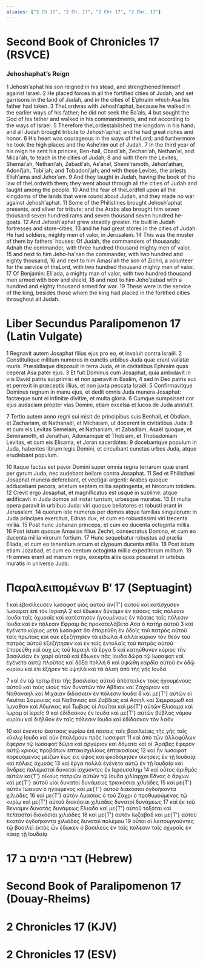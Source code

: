 ```yaml
---
aliases: ["2 Ch 17", "2 Ch. 17", "2 Chr 17", "2 Chr. 17"]
---
```



# Second Book of Chronicles 17 (RSVCE)

### Jehoshaphat’s Reign
1 Jehoshʹaphat his son reigned in his stead, and strengthened himself against Israel.
2 He placed forces in all the fortified cities of Judah, and set garrisons in the land of Judah, and in the cities of Eʹphraim which Asa his father had taken.
3 TheLordwas with Jehoshʹaphat, because he walked in the earlier ways of his father; he did not seek the Baʹals,
4 but sought the God of his father and walked in his commandments, and not according to the ways of Israel.
5 Therefore theLordestablished the kingdom in his hand; and all Judah brought tribute to Jehoshʹaphat; and he had great riches and honor.
6 His heart was courageous in the ways of theLord; and furthermore he took the high places and the Asheʹrim out of Judah.
7 In the third year of his reign he sent his princes, Ben-hail, Obadiʹah, Zechariʹah, Nethanʹel, and Micaiʹah, to teach in the cities of Judah;
8 and with them the Levites, Shemaiʹah, Nethaniʹah, Zebadiʹah, Asʹahel, Shemiʹramoth, Jehonʹathan, Adoniʹjah, Tobiʹjah, and Tobadoniʹjah; and with these Levites, the priests Elishʹama and Jehorʹam.
9 And they taught in Judah, having the book of the law of theLordwith them; they went about through all the cities of Judah and taught among the people.
10 And the fear of theLordfell upon all the kingdoms of the lands that were round about Judah, and they made no war against Jehoshʹaphat.
11 Some of the Philistines brought Jehoshʹaphat presents, and silver for tribute; and the Arabs also brought him seven thousand seven hundred rams and seven thousand seven hundred he-goats.
12 And Jehoshʹaphat grew steadily greater. He built in Judah fortresses and store-cities,
13 and he had great stores in the cities of Judah. He had soldiers, mighty men of valor, in Jerusalem.
14 This was the muster of them by fathers’ houses: Of Judah, the commanders of thousands: Adnah the commander, with three hundred thousand mighty men of valor,
15 and next to him Jeho-haʹnan the commander, with two hundred and eighty thousand,
16 and next to him Amasiʹah the son of Zichri, a volunteer for the service of theLord, with two hundred thousand mighty men of valor.
17 Of Benjamin: Eliʹada, a mighty man of valor, with two hundred thousand men armed with bow and shield,
18 and next to him Jehoʹzabad with a hundred and eighty thousand armed for war.
19 These were in the service of the king, besides those whom the king had placed in the fortified cities throughout all Judah.


# Liber Secundus Paralipomenon 17 (Latin Vulgate)

1 Regnavit autem Josaphat filius ejus pro eo, et invaluit contra Israël.
2 Constituitque militum numeros in cunctis urbibus Juda quæ erant vallatæ muris. Præsidiaque disposuit in terra Juda, et in civitatibus Ephraim quas ceperat Asa pater ejus.
3 Et fuit Dominus cum Josaphat, quia ambulavit in viis David patris sui primis: et non speravit in Baalim,
4 sed in Deo patris sui: et perrexit in præceptis illius, et non juxta peccata Israël.
5 Confirmavitque Dominus regnum in manu ejus, et dedit omnis Juda munera Josaphat: factæque sunt ei infinitæ divitiæ, et multa gloria.
6 Cumque sumpsisset cor ejus audaciam propter vias Domini, etiam excelsa et lucos de Juda abstulit.

7 Tertio autem anno regni sui misit de principibus suis Benhail, et Obdiam, et Zachariam, et Nathanaël, et Michæam, ut docerent in civitatibus Juda:
8 et cum eis Levitas Semeiam, et Nathaniam, et Zabadiam, Asaël quoque, et Semiramoth, et Jonathan, Adoniamque et Thobiam, et Thobadoniam Levitas, et cum eis Elisama, et Joran sacerdotes:
9 docebantque populum in Juda, habentes librum legis Domini, et circuibant cunctas urbes Juda, atque erudiebant populum.

10 Itaque factus est pavor Domini super omnia regna terrarum quæ erant per gyrum Juda, nec audebant bellare contra Josaphat.
11 Sed et Philisthæi Josaphat munera deferebant, et vectigal argenti: Arabes quoque adducebant pecora, arietum septem millia septingenta, et hircorum totidem.
12 Crevit ergo Josaphat, et magnificatus est usque in sublime: atque ædificavit in Juda domos ad instar turrium, urbesque muratas.
13 Et multa opera paravit in urbibus Juda: viri quoque bellatores et robusti erant in Jerusalem,
14 quorum iste numerus per domos atque familias singulorum: in Juda principes exercitus, Ednas dux, et cum eo robustissimi viri trecenta millia.
15 Post hunc Johanan princeps, et cum eo ducenta octoginta millia.
16 Post istum quoque Amasias filius Zechri, consecratus Domino, et cum eo ducenta millia virorum fortium.
17 Hunc sequebatur robustus ad prælia Eliada, et cum eo tenentium arcum et clypeum ducenta millia.
18 Post istum etiam Jozabad, et cum eo centum octoginta millia expeditorum militum.
19 Hi omnes erant ad manum regis, exceptis aliis quos posuerat in urbibus muratis in universo Juda.


# Παραλειπομένων Βʹ 17 (Septuagint)

1 καὶ ἐβασίλευσεν Ιωσαφατ υἱὸς αὐτοῦ ἀν{T'} αὐτοῦ καὶ κατίσχυσεν Ιωσαφατ ἐπὶ τὸν Ισραηλ
2 καὶ ἔδωκεν δύναμιν ἐν πάσαις ταῖς πόλεσιν Ιουδα ταῖς ὀχυραῖς καὶ κατέστησεν ἡγουμένους ἐν πάσαις ταῖς πόλεσιν Ιουδα καὶ ἐν πόλεσιν Εφραιμ ἃς προκατελάβετο Ασα ὁ πατὴρ αὐτοῦ
3 καὶ ἐγένετο κύριος μετὰ Ιωσαφατ ὅτι ἐπορεύθη ἐν ὁδοῖς τοῦ πατρὸς αὐτοῦ ταῖς πρώταις καὶ οὐκ ἐξεζήτησεν τὰ εἴδωλα
4 ἀλλὰ κύριον τὸν θεὸν τοῦ πατρὸς αὐτοῦ ἐξεζήτησεν καὶ ἐν ταῖς ἐντολαῖς τοῦ πατρὸς αὐτοῦ ἐπορεύθη καὶ οὐχ ὡς τοῦ Ισραηλ τὰ ἔργα
5 καὶ κατηύθυνεν κύριος τὴν βασιλείαν ἐν χειρὶ αὐτοῦ καὶ ἔδωκεν πᾶς Ιουδα δῶρα τῷ Ιωσαφατ καὶ ἐγένετο αὐτῷ πλοῦτος καὶ δόξα πολλή
6 καὶ ὑψώθη καρδία αὐτοῦ ἐν ὁδῷ κυρίου καὶ ἔτι ἐξῆρεν τὰ ὑψηλὰ καὶ τὰ ἄλση ἀπὸ τῆς γῆς Ιουδα

7 καὶ ἐν τῷ τρίτῳ ἔτει τῆς βασιλείας αὐτοῦ ἀπέστειλεν τοὺς ἡγουμένους αὐτοῦ καὶ τοὺς υἱοὺς τῶν δυνατῶν τὸν Αβδιαν καὶ Ζαχαριαν καὶ Ναθαναηλ καὶ Μιχαιαν διδάσκειν ἐν πόλεσιν Ιουδα
8 καὶ με{T'} αὐτῶν οἱ Λευῖται Σαμουιας καὶ Ναθανιας καὶ Ζαβδιας καὶ Ασιηλ καὶ Σεμιραμωθ καὶ Ιωναθαν καὶ Αδωνιας καὶ Τωβιας οἱ Λευῖται καὶ με{T'} αὐτῶν Ελισαμα καὶ Ιωραμ οἱ ἱερεῖς
9 καὶ ἐδίδασκον ἐν Ιουδα καὶ με{T'} αὐτῶν βύβλος νόμου κυρίου καὶ διῆλθον ἐν ταῖς πόλεσιν Ιουδα καὶ ἐδίδασκον τὸν λαόν

10 καὶ ἐγένετο ἔκστασις κυρίου ἐπὶ πάσαις ταῖς βασιλείαις τῆς γῆς ταῖς κύκλῳ Ιουδα καὶ οὐκ ἐπολέμουν πρὸς Ιωσαφατ
11 καὶ ἀπὸ τῶν ἀλλοφύλων ἔφερον τῷ Ιωσαφατ δῶρα καὶ ἀργύριον καὶ δόματα καὶ οἱ Ἄραβες ἔφερον αὐτῷ κριοὺς προβάτων ἑπτακισχιλίους ἑπτακοσίους
12 καὶ ἦν Ιωσαφατ πορευόμενος μείζων ἕως εἰς ὕψος καὶ ᾠκοδόμησεν οἰκήσεις ἐν τῇ Ιουδαίᾳ καὶ πόλεις ὀχυράς
13 καὶ ἔργα πολλὰ ἐγένετο αὐτῷ ἐν τῇ Ιουδαίᾳ καὶ ἄνδρες πολεμισταὶ δυνατοὶ ἰσχύοντες ἐν Ιερουσαλημ
14 καὶ οὗτος ἀριθμὸς αὐτῶν κα{T'} οἴκους πατριῶν αὐτῶν τῷ Ιουδα χιλίαρχοι Εδνας ὁ ἄρχων καὶ με{T'} αὐτοῦ υἱοὶ δυνατοὶ δυνάμεως τριακόσιαι χιλιάδες
15 καὶ με{T'} αὐτὸν Ιωαναν ὁ ἡγούμενος καὶ με{T'} αὐτοῦ διακόσιαι ὀγδοήκοντα χιλιάδες
16 καὶ με{T'} αὐτὸν Αμασιας ὁ τοῦ Ζαχρι ὁ προθυμούμενος τῷ κυρίῳ καὶ με{T'} αὐτοῦ διακόσιαι χιλιάδες δυνατοὶ δυνάμεως
17 καὶ ἐκ τοῦ Βενιαμιν δυνατὸς δυνάμεως Ελιαδα καὶ με{T'} αὐτοῦ τοξόται καὶ πελτασταὶ διακόσιαι χιλιάδες
18 καὶ με{T'} αὐτὸν Ιωζαβαδ καὶ με{T'} αὐτοῦ ἑκατὸν ὀγδοήκοντα χιλιάδες δυνατοὶ πολέμου
19 οὗτοι οἱ λειτουργοῦντες τῷ βασιλεῖ ἐκτὸς ὧν ἔδωκεν ὁ βασιλεὺς ἐν ταῖς πόλεσιν ταῖς ὀχυραῖς ἐν πάσῃ τῇ Ιουδαίᾳ


# 17 דברי הימים ב (Hebrew)


# Second Book of Paralipomenon 17 (Douay-Rheims)


# 2 Chronicles 17 (KJV)


# 2 Chronicles 17 (ESV)

